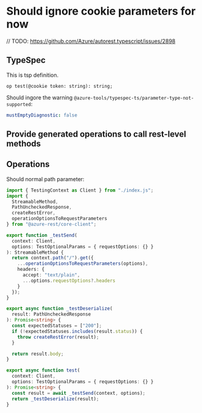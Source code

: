 # Should ignore cookie parameters for now

// TODO: https://github.com/Azure/autorest.typescript/issues/2898

## TypeSpec

This is tsp definition.

```tsp
op test(@cookie token: string): string;
```

Should ingore the warning `@azure-tools/typespec-ts/parameter-type-not-supported`:

```yaml
mustEmptyDiagnostic: false
```

## Provide generated operations to call rest-level methods

## Operations

Should normal path parameter:

```ts operations
import { TestingContext as Client } from "./index.js";
import {
  StreamableMethod,
  PathUncheckedResponse,
  createRestError,
  operationOptionsToRequestParameters
} from "@azure-rest/core-client";

export function _testSend(
  context: Client,
  options: TestOptionalParams = { requestOptions: {} }
): StreamableMethod {
  return context.path("/").get({
    ...operationOptionsToRequestParameters(options),
    headers: {
      accept: "text/plain",
      ...options.requestOptions?.headers
    }
  });
}

export async function _testDeserialize(
  result: PathUncheckedResponse
): Promise<string> {
  const expectedStatuses = ["200"];
  if (!expectedStatuses.includes(result.status)) {
    throw createRestError(result);
  }

  return result.body;
}

export async function test(
  context: Client,
  options: TestOptionalParams = { requestOptions: {} }
): Promise<string> {
  const result = await _testSend(context, options);
  return _testDeserialize(result);
}
```
